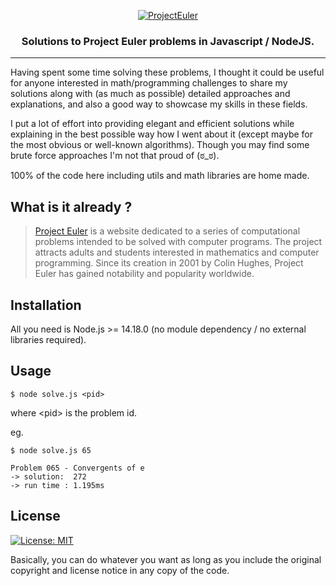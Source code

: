 <p align="center">
  <a href="https://projecteuler.net/about">
    <img src="https://projecteuler.net/themes/logo_default.png" alt="ProjectEuler" >
  </a>
</p>

<h3 align="center">
  Solutions to Project Euler problems in Javascript / NodeJS.
</h3>

---

<p>
  Having spent some time solving these problems, I thought it could be useful for anyone interested in math/programming challenges to share my solutions along with (as much as possible) detailed approaches and explanations, and also a good way to showcase my skills in these fields. 
</p>

<p>
  I put a lot of effort into providing elegant and efficient solutions while explaining in the best possible way how I went about it (except maybe for the most obvious or well-known algorithms). Though you may find some brute force approaches I'm not that proud of (ಠ_ಠ).
</p>

<p>
   100% of the code here including utils and math libraries are home made.
</p>

## What is it already ?

> <a href="https://projecteuler.net/archives">Project Euler</a> is a website dedicated to a series of computational problems intended to be solved with computer programs. The project attracts adults and students interested in mathematics and computer programming. Since its creation in 2001 by Colin Hughes, Project Euler has gained notability and popularity worldwide.

## Installation

All you need is Node.js >= 14.18.0 (no module dependency / no external libraries required). 


## Usage

  ```console
  $ node solve.js <pid>
  ```
  where &lt;pid&gt; is the problem id.
  
  eg.
  ```console
  $ node solve.js 65
  
  Problem 065 - Convergents of e
  -> solution:  272
  -> run time : 1.195ms
  ```
  
## License

[![License: MIT](https://img.shields.io/badge/License-MIT-blue.svg)](https://opensource.org/licenses/MIT)

Basically, you can do whatever you want as long as you include the original
copyright and license notice in any copy of the code.
